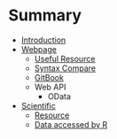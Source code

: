 # Summary

* [Introduction](README.md)
* [Webpage](chapter1.md)
   * [Useful Resource](11_useful_resource.md)
   * [Syntax Compare](12_syntax_compare.md)
   * [GitBook](gitbook.md)
   * Web API
       * OData
* [Scientific](scientific.md)
   * [Resource](scientific-resource.md)
   * [Data accessed by R](r_access_multiple_source_data.md)

